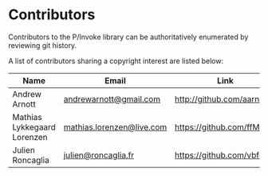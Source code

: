 # Contributors

Contributors to the P/Invoke library can be authoritatively enumerated
by reviewing git history.

A list of contributors sharing a copyright interest are listed below:

| Name | Email | Link |
| ---- | ----- | ---- |
| Andrew Arnott | andrewarnott@gmail.com | http://github.com/aarnott
| Mathias Lykkegaard Lorenzen | mathias.lorenzen@live.com | https://github.com/ffMathy
| Julien Roncaglia | julien@roncaglia.fr | https://github.com/vbfox
